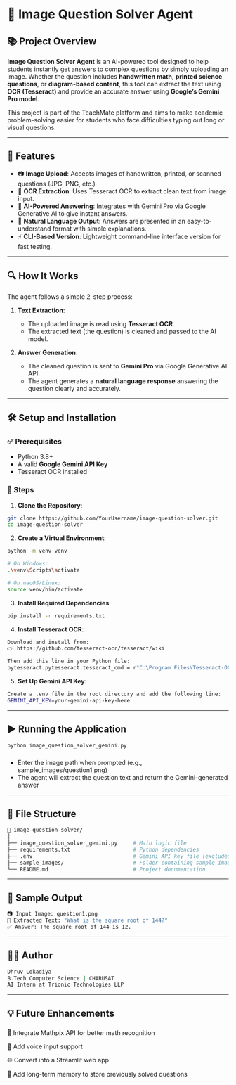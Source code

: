 # 🧠 Image Question Solver Agent

## 📚 Project Overview

**Image Question Solver Agent** is an AI-powered tool designed to help students instantly get answers to complex questions by simply uploading an image. Whether the question includes **handwritten math**, **printed science questions**, or **diagram-based content**, this tool can extract the text using **OCR (Tesseract)** and provide an accurate answer using **Google’s Gemini Pro model**.

This project is part of the TeachMate platform and aims to make academic problem-solving easier for students who face difficulties typing out long or visual questions.

---

## 🚀 Features

- 📷 **Image Upload**: Accepts images of handwritten, printed, or scanned questions (JPG, PNG, etc.)
- 🔎 **OCR Extraction**: Uses Tesseract OCR to extract clean text from image input.
- 🤖 **AI-Powered Answering**: Integrates with Gemini Pro via Google Generative AI to give instant answers.
- 💬 **Natural Language Output**: Answers are presented in an easy-to-understand format with simple explanations.
- ⚡ **CLI-Based Version**: Lightweight command-line interface version for fast testing.

---

## 🔍 How It Works

The agent follows a simple 2-step process:

1. **Text Extraction**:
   - The uploaded image is read using **Tesseract OCR**.
   - The extracted text (the question) is cleaned and passed to the AI model.

2. **Answer Generation**:
   - The cleaned question is sent to **Gemini Pro** via Google Generative AI API.
   - The agent generates a **natural language response** answering the question clearly and accurately.

---

## 🛠️ Setup and Installation

### ✅ Prerequisites
- Python 3.8+
- A valid **Google Gemini API Key**
- Tesseract OCR installed

### 🔧 Steps

1. **Clone the Repository**:
```bash
git clone https://github.com/YourUsername/image-question-solver.git
cd image-question-solver
```
2. **Create a Virtual Environment**:
```bash
python -m venv venv

# On Windows:
.\venv\Scripts\activate

# On macOS/Linux:
source venv/bin/activate
```
3. **Install Required Dependencies**:
```bash
pip install -r requirements.txt
```
4. **Install Tesseract OCR**:
```bash
Download and install from:
👉 https://github.com/tesseract-ocr/tesseract/wiki

Then add this line in your Python file:
pytesseract.pytesseract.tesseract_cmd = r"C:\Program Files\Tesseract-OCR\tesseract.exe"
```
5. **Set Up Gemini API Key**:
```bash
Create a .env file in the root directory and add the following line:
GEMINI_API_KEY=your-gemini-api-key-here
```
---

## ▶️ Running the Application
```bash
python image_question_solver_gemini.py
```
###
- Enter the image path when prompted (e.g., sample_images/question1.png)
- The agent will extract the question text and return the Gemini-generated answer

---

## 📂 File Structure
```bash
📁 image-question-solver/
│
├── image_question_solver_gemini.py     # Main logic file
├── requirements.txt                    # Python dependencies
├── .env                                # Gemini API key file (excluded from version control)
├── sample_images/                      # Folder containing sample images
└── README.md                           # Project documentation
```
---

## 🤖 Sample Output
```bash
📷 Input Image: question1.png
📝 Extracted Text: "What is the square root of 144?"
✅ Answer: The square root of 144 is 12.
```
---

## 🙋‍♂️ Author
```bash
Dhruv Lokadiya
B.Tech Computer Science | CHARUSAT
AI Intern at Trionic Technologies LLP
```
---

## 💡 Future Enhancements
###
🔢 Integrate Mathpix API for better math recognition

🎤 Add voice input support

🌐 Convert into a Streamlit web app

🧠 Add long-term memory to store previously solved questions

